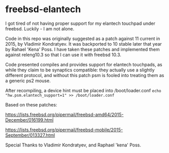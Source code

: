 # freebsd-elantech

I got tired of not having proper support for my elantech touchpad under freebsd.  Luckily - I am not alone.

Code in this repo was originally suggested as a patch against 11 current in 2015, by Vladimir Kondratyev.  It was backported to 10 stable later that year by Rahael 'Kena' Poss.  I have taken these patches and implemented them against releng10.3 so that I can use it with freebsd 10.3.

Code presented compiles and provides support for elantech touchpads, as while they claim to be synaptics compatible: they actually use a slightly different protocol, and without this patch psm is fooled into treating them as a generic ps2 mouse.

After recompiling, a device hint must be placed into /boot/loader.conf
`
echo "hw.psm.elantech_support=1" >> /boot/loader.conf
`

Based on these patches:

https://lists.freebsd.org/pipermail/freebsd-amd64/2015-December/016199.html

https://lists.freebsd.org/pipermail/freebsd-mobile/2015-September/013327.html

Special Thanks to Vladimir Kondratyev, and Raphael 'kena' Poss.

